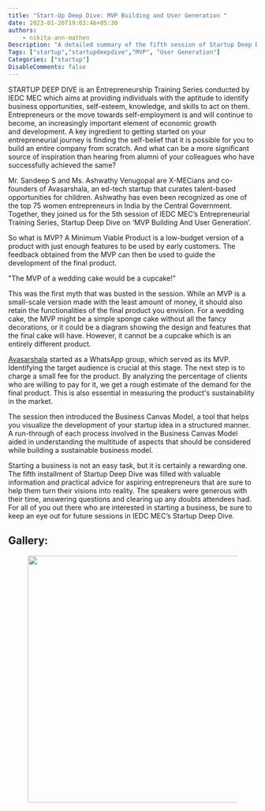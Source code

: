 ```yaml
---
title: "Start-Up Deep Dive: MVP Building and User Generation "
date: 2023-01-26T19:03:46+05:30
authors: 
    - nikita-ann-mathen
Description: "A detailed summary of the fifth session of Startup Deep Dive on “MVP building” taken by our alumni."
Tags: ["startup","startupdeepdive","MVP", "User Generation"]
Categories: ["startup"]
DisableComments: false
---
```


STARTUP DEEP DIVE is an Entrepreneurship Training Series conducted by IEDC MEC which aims at providing individuals with the aptitude to identify business opportunities, self-esteem, knowledge, and skills to act on them. Entrepreneurs or the move towards self-employment is and will continue to become, an increasingly important element of economic growth and development.
A key ingredient to getting started on your entrepreneurial journey is finding the self-belief that it is possible for you to build an entire company from scratch. And what can be a more significant source of inspiration than hearing from alumni of your colleagues who have successfully achieved the same?


Mr. Sandeep S and Ms. Ashwathy Venugopal are X-MECians and co-founders of Avasarshala, an ed-tech startup that curates talent-based opportunities for children. Ashwathy has even been recognized as one of the top 75 women entrepreneurs in India by the Central Government. Together, they joined us for the 5th session of IEDC MEC’s Entrepreneurial Training Series, Startup Deep Dive on  ‘MVP Building And User Generation’.


So what is MVP? A Minimum Viable Product is a low-budget version of a product with just enough features to be used by early customers. The feedback obtained from the MVP can then be used to guide the development of the final product.


"The MVP of a wedding cake would be a cupcake!"


This was the first myth that was busted in the session. While an MVP is a small-scale version made with the least amount of money, it should also retain the functionalities of the final product you envision. For a wedding cake, the MVP might be a simple sponge cake without all the fancy decorations, or it could be a diagram showing the design and features that the final cake will have. However, it cannot be a cupcake which is an entirely different product.


[Avasarshala](https://www.avasarshala.com/) started as a WhatsApp group, which served as its MVP. Identifying the target audience is crucial at this stage. The next step is to charge a small fee for the product. By analyzing the percentage of clients who are willing to pay for it, we get a rough estimate of the demand for the final product. This is also essential in measuring the product's sustainability in the market.


The session then introduced the Business Canvas Model, a tool that helps you visualize the development of your startup idea in a structured manner. A run-through of each process involved in the Business Canvas Model aided in understanding the multitude of aspects that should be considered while building a sustainable business model.


Starting a business is not an easy task, but it is certainly a rewarding one. The fifth installment of Startup Deep Dive was filled with valuable information and practical advice for aspiring entrepreneurs that are sure to help them turn their visions into reality. The speakers were generous with their time, answering questions and clearing up any doubts attendees had. For all of you out there who are interested in starting a business, be sure to keep an eye out for future sessions in IEDC MEC’s Startup Deep Dive.


## Gallery: 



<figure>
<img src="/images/Startup-up-dd/Gallery.jpg" width="500" height="auto">
</figure>

